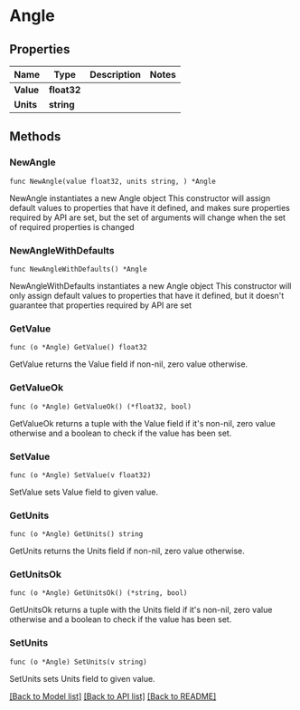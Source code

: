 # Angle

## Properties

Name | Type | Description | Notes
------------ | ------------- | ------------- | -------------
**Value** | **float32** |  | 
**Units** | **string** |  | 

## Methods

### NewAngle

`func NewAngle(value float32, units string, ) *Angle`

NewAngle instantiates a new Angle object
This constructor will assign default values to properties that have it defined,
and makes sure properties required by API are set, but the set of arguments
will change when the set of required properties is changed

### NewAngleWithDefaults

`func NewAngleWithDefaults() *Angle`

NewAngleWithDefaults instantiates a new Angle object
This constructor will only assign default values to properties that have it defined,
but it doesn't guarantee that properties required by API are set

### GetValue

`func (o *Angle) GetValue() float32`

GetValue returns the Value field if non-nil, zero value otherwise.

### GetValueOk

`func (o *Angle) GetValueOk() (*float32, bool)`

GetValueOk returns a tuple with the Value field if it's non-nil, zero value otherwise
and a boolean to check if the value has been set.

### SetValue

`func (o *Angle) SetValue(v float32)`

SetValue sets Value field to given value.


### GetUnits

`func (o *Angle) GetUnits() string`

GetUnits returns the Units field if non-nil, zero value otherwise.

### GetUnitsOk

`func (o *Angle) GetUnitsOk() (*string, bool)`

GetUnitsOk returns a tuple with the Units field if it's non-nil, zero value otherwise
and a boolean to check if the value has been set.

### SetUnits

`func (o *Angle) SetUnits(v string)`

SetUnits sets Units field to given value.



[[Back to Model list]](../README.md#documentation-for-models) [[Back to API list]](../README.md#documentation-for-api-endpoints) [[Back to README]](../README.md)


